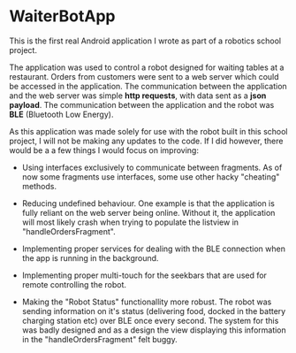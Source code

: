 # WaiterBotApp
This is the first real Android application I wrote as part of a robotics school project.

The application was used to control a robot designed for waiting tables at a restaurant. Orders from customers were sent to a web server which could be accessed in the application. The communication between the application and the web server was simple **http requests**, with data sent as a **json payload**. The communication between the application and the robot was **BLE** (Bluetooth Low Energy). 

As this application was made solely for use with the robot built in this school project, I will not be making any updates to the code. If I did however, there would be a a few things I would focus on improving:

* Using interfaces exclusively to communicate between fragments. As of now some fragments use interfaces, some use other hacky "cheating" methods.

* Reducing undefined behaviour. One example is that the application is fully reliant on the web server being online. Without it, the application will most likely crash when trying to populate the listview in "handleOrdersFragment".

* Implementing proper services for dealing with the BLE connection when the app is running in the background. 

* Implementing proper multi-touch for the seekbars that are used for remote controlling the robot. 

* Making the "Robot Status" functionallity more robust. The robot was sending information on it's status (delivering food, docked in the battery charging station etc) over BLE once every second. The system for this was badly designed and as a design the view displaying this information in the "handleOrdersFragment" felt buggy. 
